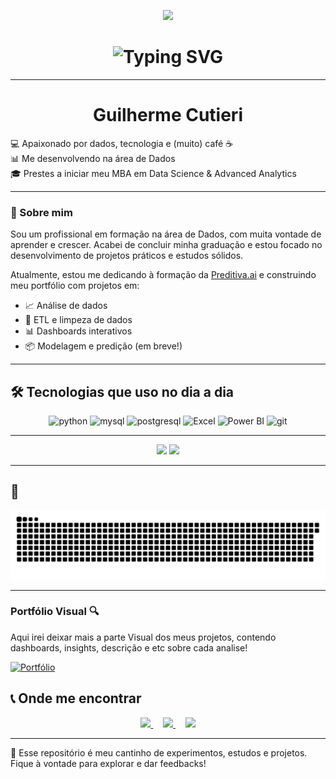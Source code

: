 <p align="center">
  <img src="https://capsule-render.vercel.app/api?type=waving&color=FF0000&height=200&section=header&fontColor=ffffff&fontSize=35&fontAlign=50&fontAlignY=40" />
</p>

<h1 align="center">
  <img src="https://readme-typing-svg.herokuapp.com?font=Fira+Code&size=30&duration=2000&pause=1000&color=FF0000&center=true&vCenter=true&width=600&lines=Bem-vindo!;Eu+sou+o+Guilherme;Welcome!;¡Bienvenido!;Bienvenue!;Willkommen!;Benvenuto!;ようこそ!;환영합니다!" alt="Typing SVG" />
</h1>


---

<h1 align="center">Guilherme Cutieri</h1>


💻 Apaixonado por dados, tecnologia e (muito) café ☕<br>
📊 Me desenvolvendo na área de Dados<br>
🎓 Prestes a iniciar meu MBA em Data Science & Advanced Analytics

---

### 🚀 Sobre mim

Sou um profissional em formação na área de Dados, com muita vontade de aprender e crescer. Acabei de concluir minha graduação e estou focado no desenvolvimento de projetos práticos e estudos sólidos.

Atualmente, estou me dedicando à formação da [Preditiva.ai](https://preditiva.ai/) e construindo meu portfólio com projetos em:

- 📈 Análise de dados  
- 🧹 ETL e limpeza de dados  
- 📊 Dashboards interativos  
- 📦 Modelagem e predição (em breve!)


---

## 🛠️ Tecnologias que uso no dia a dia

<p align="center">
  <img src="https://cdn.jsdelivr.net/gh/devicons/devicon/icons/python/python-original.svg" height="40" alt="python" />
  <img src="https://cdn.jsdelivr.net/gh/devicons/devicon/icons/mysql/mysql-original.svg" height="40" alt="mysql" />
  <img src="https://cdn.jsdelivr.net/gh/devicons/devicon/icons/postgresql/postgresql-original.svg" height="40" alt="postgresql" />
  <img src="https://img.icons8.com/color/48/000000/microsoft-excel-2019.png" height="40" alt="Excel" />
  <img src="https://img.icons8.com/color/48/000000/power-bi.png" height="40" alt="Power BI" />
  <img src="https://cdn.jsdelivr.net/gh/devicons/devicon/icons/git/git-original.svg" height="40" alt="git" />
</p>

---



<p align="center">
  <img src="https://github-readme-stats.vercel.app/api?username=Cutieri&show_icons=true&theme=radical&icon_color=FF0000&title_color=FF0000&text_color=ffffff" height="160"/>
  <img src="https://github-readme-stats.vercel.app/api/top-langs/?username=Cutieri&layout=compact&theme=radical&title_color=FF0000&text_color=ffffff" height="160"/>
</p>

---

## 🐍

![snake gif](https://github.com/Cutieri/Cutieri/blob/output/github-contribution-grid-snake.svg)

---

### Portfólio Visual 🔍

Aqui irei deixar mais a parte Visual dos meus projetos, contendo dashboards, insights, descrição e etc sobre cada analise! 

  <a href="https://sites.google.com/view/guilherme-cutieri-portfolio/in%C3%ADcio" target="_blank">
    <img src="https://img.shields.io/badge/Portfólio-E60023?style=for-the-badge&logo=google-chrome&logoColor=white" alt="Portfólio"/>
  </a>

## 📞 Onde me encontrar

<p align="center">
  <a href="mailto:cutieriguilherme@gmail.com" target="_blank">
    <img src="https://img.icons8.com/ios-filled/50/FF0000/gmail.png" height="30"/> <span style="color:white;"></span>
  </a> &nbsp;&nbsp;&nbsp;
  <a href="https://wa.me/5511945192928" target="_blank">
    <img src="https://img.icons8.com/ios-filled/50/FF0000/whatsapp.png" height="30"/> <span style="color:white;"></span>
  </a> &nbsp;&nbsp;&nbsp;
  <a href="https://www.linkedin.com/in/guilherme-cutieri-42003036b/" target="_blank">
    <img src="https://img.icons8.com/ios-filled/50/FF0000/linkedin.png" height="30"/> <span style="color:white;"></span>
  </a>
</p>

---

📌 Esse repositório é meu cantinho de experimentos, estudos e projetos. Fique à vontade para explorar e dar feedbacks!

